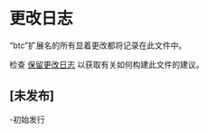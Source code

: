 # 更改日志

“btc”扩展名的所有显着更改都将记录在此文件中。

检查 [保留更改日志](http://keepachangelog.com/) 以获取有关如何构建此文件的建议。

## [未发布]

-初始发行